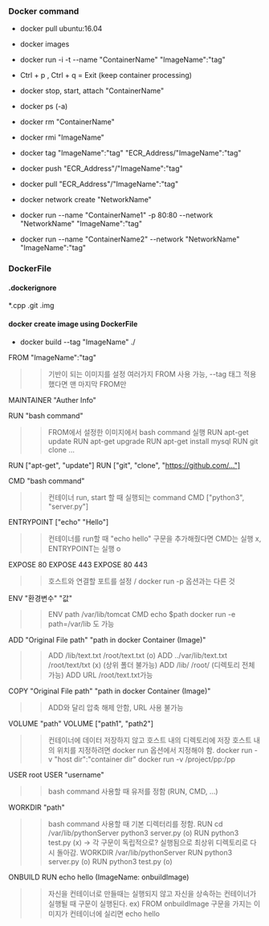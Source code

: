 ### Docker command

- docker pull ubuntu:16.04

- docker images

- docker run -i -t --name "ContainerName" "ImageName":"tag"

- Ctrl + p , Ctrl + q = Exit (keep container processing)

- docker stop, start, attach "ContainerName"

- docker ps (-a)

- docker rm "ContainerName"

- docker rmi "ImageName"

- docker tag "ImageName":"tag" "ECR_Address/"ImageName":"tag"
- docker push "ECR_Address"/"ImageName":"tag"
- docker pull "ECR_Address"/"ImageName":"tag"

- docker network create "NetworkName"
- docker run --name "ContainerName1" -p 80:80 --network "NetworkName" "ImageName":"tag"
- docker run --name "ContainerName2" --network "NetworkName" "ImageName":"tag"

### DockerFile

#### .dockerignore
*.cpp
.git
.img

#### docker create image using DockerFile
- docker build --tag "ImageName" ./

FROM "ImageName":"tag"
>> 기반이 되는 이미지를 설정
여러가지 FROM 사용 가능, --tag 태그 적용했다면 맨 마지막 FROM만

MAINTAINER "Auther Info"

RUN "bash command"
>> FROM에서 설정한 이미지에서 bash command 실행
RUN apt-get update
RUN apt-get upgrade
RUN apt-get install mysql
RUN git clone ...

RUN ["apt-get", "update"]
RUN ["git", "clone", "https://github.com/..."]

CMD "bash command"
>> 컨테이너 run, start 할 때 실행되는 command
CMD ["python3", "server.py"]

ENTRYPOINT ["echo" "Hello"]
>> 컨테이너를 run할 때 "echo hello" 구문을 추가해줬다면 CMD는 실행 x, ENTRYPOINT는 실행 o

EXPOSE 80
EXPOSE 443
EXPOSE 80 443
>> 호스트와 연결할 포트를 설정 / docker run -p 옵션과는 다른 것

ENV "환경변수" "값"
>> ENV path /var/lib/tomcat
CMD echo $path
docker run -e path=/var/lib 도 가능

ADD "Original File path" "path in docker Container (Image)"
>> ADD /lib/text.txt /root/text.txt (o)
ADD ../var/lib/text.txt /root/text/txt (x) (상위 폴더 불가능)
ADD /lib/ /root/ (디렉토리 전체 가능)
ADD URL /root/text.txt가능


COPY "Original File path" "path in docker Container (Image)"
>> ADD와 달리 압축 해제 안함, URL 사용 불가능

VOLUME "path"
VOLUME ["path1", "path2"]
>> 컨테이너에 데이터 저장하지 않고 호스트 내의 디렉토리에 저장
호스트 내의 위치를 지정하려면 docker run 옵션에서 지정해야 함.
docker run -v "host dir":"container dir"
docker run -v /project/pp:/pp

USER root
USER "username"
>> bash command 사용할 때 유저를 정함 (RUN, CMD, ...)

WORKDIR "path"
>>bash command 사용할 때 기본 디렉터리를 정함.
>> RUN cd /var/lib/pythonServer python3 server.py (o)
>> RUN python3 test.py (x) -> 각 구문이 독립적으로? 실행됨으로 최상위 디렉토리로 다시 돌아감.
>> WORKDIR /var/lib/pythonServer
>> RUN python3 server.py (o)
>> RUN python3 test.py (o)

ONBUILD RUN echo hello (ImageName: onbuildImage)
>> 자신을 컨테이너로 만들때는 실행되지 않고 자신을 상속하는 컨테이너가 실행될 때 구문이 실행된다.
ex) FROM onbuildImage 구문을 가지는 이미지가 컨테이너에 실리면 echo hello